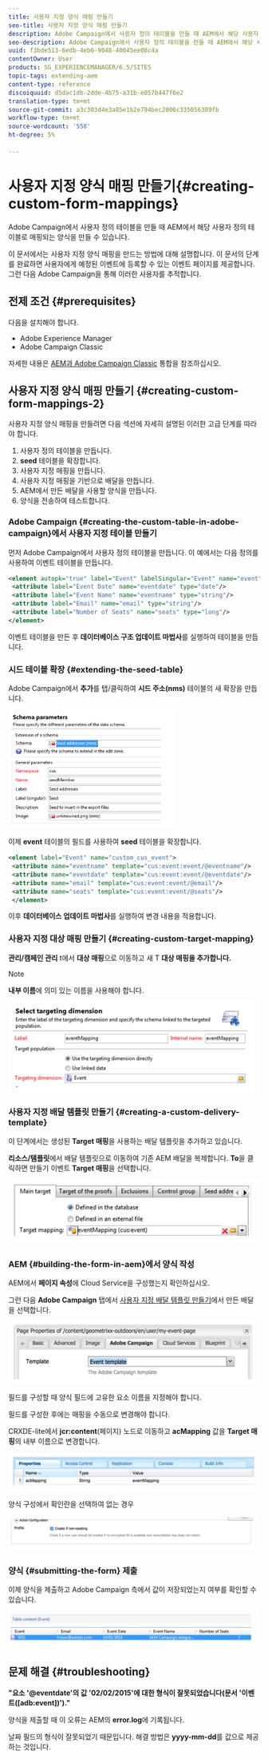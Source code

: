 ```yaml
---
title: 사용자 지정 양식 매핑 만들기
seo-title: 사용자 지정 양식 매핑 만들기
description: Adobe Campaign에서 사용자 정의 테이블을 만들 때 AEM에서 해당 사용자 정의 테이블로 매핑되는 양식을 만들 수 있습니다
seo-description: Adobe Campaign에서 사용자 정의 테이블을 만들 때 AEM에서 해당 사용자 정의 테이블로 매핑되는 양식을 만들 수 있습니다
uuid: f3bde513-6edb-4eb6-9048-40045ee08c4a
contentOwner: User
products: SG_EXPERIENCEMANAGER/6.5/SITES
topic-tags: extending-aem
content-type: reference
discoiquuid: d5dac1db-2dde-4b75-a31b-e057b447f6e2
translation-type: tm+mt
source-git-commit: a3c303d4e3a85e1b2e794bec2006c335056309fb
workflow-type: tm+mt
source-wordcount: '558'
ht-degree: 5%

---
```



# 사용자 지정 양식 매핑 만들기{#creating-custom-form-mappings}

Adobe Campaign에서 사용자 정의 테이블을 만들 때 AEM에서 해당 사용자 정의 테이블로 매핑되는 양식을 만들 수 있습니다.

이 문서에서는 사용자 지정 양식 매핑을 만드는 방법에 대해 설명합니다. 이 문서의 단계를 완료하면 사용자에게 예정된 이벤트에 등록할 수 있는 이벤트 페이지를 제공합니다. 그런 다음 Adobe Campaign을 통해 이러한 사용자를 추적합니다.

## 전제 조건 {#prerequisites}

다음을 설치해야 합니다.

* Adobe Experience Manager
* Adobe Campaign Classic

자세한 내용은 [AEM과 Adobe Campaign Classic](/help/sites-administering/campaignonpremise.md) 통합을 참조하십시오.

## 사용자 지정 양식 매핑 만들기 {#creating-custom-form-mappings-2}

사용자 지정 양식 매핑을 만들려면 다음 섹션에 자세히 설명된 이러한 고급 단계를 따라야 합니다.

1. 사용자 정의 테이블을 만듭니다.
1. **seed** 테이블을 확장합니다.
1. 사용자 지정 매핑을 만듭니다.
1. 사용자 지정 매핑을 기반으로 배달을 만듭니다.
1. AEM에서 만든 배달을 사용할 양식을 만듭니다.
1. 양식을 전송하여 테스트합니다.

### Adobe Campaign {#creating-the-custom-table-in-adobe-campaign}에서 사용자 지정 테이블 만들기

먼저 Adobe Campaign에서 사용자 정의 테이블을 만듭니다. 이 예에서는 다음 정의를 사용하여 이벤트 테이블을 만듭니다.

```xml
<element autopk="true" label="Event" labelSingular="Event" name="event">
 <attribute label="Event Date" name="eventdate" type="date"/>
 <attribute label="Event Name" name="eventname" type="string"/>
 <attribute label="Email" name="email" type="string"/>
 <attribute label="Number of Seats" name="seats" type="long"/>
</element>
```

이벤트 테이블을 만든 후 **데이터베이스 구조 업데이트 마법사**&#x200B;를 실행하여 테이블을 만듭니다.

### 시드 테이블 확장 {#extending-the-seed-table}

Adobe Campaign에서 **추가**&#x200B;를 탭/클릭하여 **시드 주소(nms)** 테이블의 새 확장을 만듭니다.

![chlimage_1-194](assets/chlimage_1-194.png)

이제 **event** 테이블의 필드를 사용하여 **seed** 테이블을 확장합니다.

```xml
<element label="Event" name="custom_cus_event">
 <attribute name="eventname" template="cus:event:event/@eventname"/>
 <attribute name="eventdate" template="cus:event:event/@eventdate"/>
 <attribute name="email" template="cus:event:event/@email"/>
 <attribute name="seats" template="cus:event:event/@seats"/>
 </element>
```

이후 **데이터베이스 업데이트 마법사**&#x200B;를 실행하여 변경 내용을 적용합니다.

### 사용자 지정 대상 매핑 만들기 {#creating-custom-target-mapping}

**관리/캠페인 관리** t에서 **대상 매핑**&#x200B;으로 이동하고 새 T **대상 매핑을 추가합니다.**

>[!NOTE]
>
>**내부 이름**&#x200B;에 의미 있는 이름을 사용해야 합니다.

![chlimage_1-195](assets/chlimage_1-195.png)

### 사용자 지정 배달 템플릿 만들기 {#creating-a-custom-delivery-template}

이 단계에서는 생성된 **Target 매핑**&#x200B;을 사용하는 배달 템플릿을 추가하고 있습니다.

**리소스/템플릿**&#x200B;에서 배달 템플릿으로 이동하여 기존 AEM 배달을 복제합니다. **To**&#x200B;을 클릭하면 만들기 이벤트 **Target 매핑**&#x200B;을 선택합니다.

![chlimage_1-196](assets/chlimage_1-196.png)

### AEM {#building-the-form-in-aem}에서 양식 작성

AEM에서 **페이지 속성**&#x200B;에 Cloud Service을 구성했는지 확인하십시오.

그런 다음 **Adobe Campaign** 탭에서 [사용자 지정 배달 템플릿 만들기](#creating-a-custom-delivery-template)에서 만든 배달을 선택합니다.

![chlimage_1-197](assets/chlimage_1-197.png)

필드를 구성할 때 양식 필드에 고유한 요소 이름을 지정해야 합니다.

필드를 구성한 후에는 매핑을 수동으로 변경해야 합니다.

CRXDE-lite에서 **jcr:content**(페이지) 노드로 이동하고 **acMapping** 값을 **Target 매핑**&#x200B;의 내부 이름으로 변경합니다.

![chlimage_1-198](assets/chlimage_1-198.png)

양식 구성에서 확인란을 선택하여 없는 경우

![chlimage_1-199](assets/chlimage_1-199.png)

### 양식 {#submitting-the-form} 제출

이제 양식을 제출하고 Adobe Campaign 측에서 값이 저장되었는지 여부를 확인할 수 있습니다.

![chlimage_1-200](assets/chlimage_1-200.png)

## 문제 해결 {#troubleshooting}

**&quot;요소 &#39;@eventdate&#39;의 값 &#39;02/02/2015&#39;에 대한 형식이 잘못되었습니다(문서 &#39;이벤트([adb:event])&#39;).&quot;**

양식을 제출할 때 이 오류는 AEM의 **error.log**&#x200B;에 기록됩니다.

날짜 필드의 형식이 잘못되었기 때문입니다. 해결 방법은 **yyyy-mm-dd**&#x200B;를 값으로 제공하는 것입니다.

